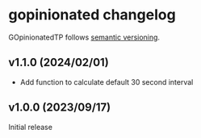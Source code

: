 # gopinionated changelog

GOpinionatedTP follows [semantic versioning](https://semver.org).

## v1.1.0 (2024/02/01)

- Add function to calculate default 30 second interval

## v1.0.0 (2023/09/17)

Initial release
